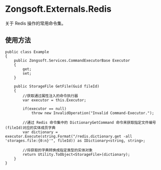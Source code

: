 ﻿Zongsoft.Externals.Redis
========================

关于 Redis 操作的常用命令集。


## 使用方法

	public class Example
	{
		public Zongsoft.Services.CommandExecutorBase Executor
		{
			get;
			set;
		}

		public StorageFile GetFile(Guid fileId)
		{
			//获取通过属性注入的命令执行器
			var executor = this.Executor;

			if(executor == null)
				throw new InvalidOperation("Invalid Command-Executor.");

			//通过 Redis 命令集中的 DictionaryGetCommand 命令来获取指定文件编号(fileId)对应的实体成员字典
			var dictionary = executor.Execute(string.Format("/redis.dictionary.get -all 'storages.file:{0:n}'", fileId)) as IDictionary<string, string>;

			//将获取的字典转换成指定类型的实体对象
			return Utility.ToObject<StorageFile>(dictionary);
		}
	}
